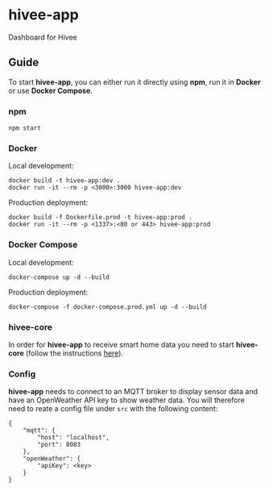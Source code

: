 # hivee-app

Dashboard for Hivee

## Guide

To start **hivee-app**, you can either run it directly using **npm**, run it in **Docker** or use **Docker Compose**.

### npm

```
npm start
```

### Docker

Local development:
```
docker build -t hivee-app:dev .
docker run -it --rm -p <3000>:3000 hivee-app:dev
```

Production deployment:
```
docker build -f Dockerfile.prod -t hivee-app:prod .
docker run -it --rm -p <1337>:<80 or 443> hivee-app:prod
```

### Docker Compose

Local development:
```
docker-compose up -d --build
```

Production deployment:
```
docker-compose -f docker-compose.prod.yml up -d --build
```

### hivee-core

In order for **hivee-app** to receive smart home data you need to start **hivee-core** (follow the instructions [here](https://github.com/tobiasbrodd/hivee-core)).

### Config

**hivee-app** needs to connect to an MQTT broker to display sensor data and have an OpenWeather API key to show weather data. You will therefore need to reate a config file under `src` with the following content:
```
{
    "mqtt": {
        "host": "localhost",
        "port": 8083
    },
    "openWeather": {
        "apiKey": <key>
    }
}
```
